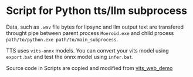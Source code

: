 # Script for Python tts/llm subprocess

Data, such as `.wav` file bytes for lipsync and llm output text are transfered throught pipe between parent process `Moeroid.exe` and child process `path/to/python.exe path/to/main_subprocess`.  

TTS uses `vits-onnx` models. You can convert your vits model using `export.bat` and test the onnx model using `infer.bat`.   

Source code in Scripts are copied and modified from [vits_web_demo](https://gitee.com/ccdesue/vits_web_demo) 